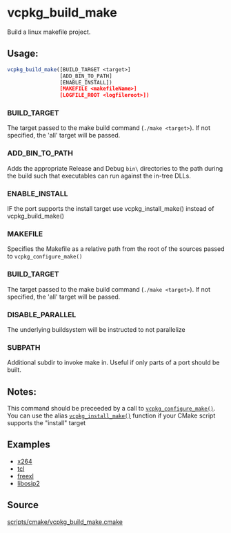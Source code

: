 # vcpkg_build_make

Build a linux makefile project.

## Usage:
```cmake
vcpkg_build_make([BUILD_TARGET <target>]
                 [ADD_BIN_TO_PATH]
                 [ENABLE_INSTALL])
                 [MAKEFILE <makefileName>]
                 [LOGFILE_ROOT <logfileroot>])
```

### BUILD_TARGET
The target passed to the make build command (`./make <target>`). If not specified, the 'all' target will
be passed.

### ADD_BIN_TO_PATH
Adds the appropriate Release and Debug `bin\` directories to the path during the build such that executables can run against the in-tree DLLs.

### ENABLE_INSTALL
IF the port supports the install target use vcpkg_install_make() instead of vcpkg_build_make()

### MAKEFILE
Specifies the Makefile as a relative path from the root of the sources passed to `vcpkg_configure_make()`

### BUILD_TARGET
The target passed to the make build command (`./make <target>`). If not specified, the 'all' target will
be passed.

### DISABLE_PARALLEL
The underlying buildsystem will be instructed to not parallelize

### SUBPATH
Additional subdir to invoke make in. Useful if only parts of a port should be built. 

## Notes:
This command should be preceeded by a call to [`vcpkg_configure_make()`](vcpkg_configure_make.md).
You can use the alias [`vcpkg_install_make()`](vcpkg_install_make.md) function if your CMake script supports the
"install" target

## Examples

* [x264](https://github.com/Microsoft/vcpkg/blob/master/ports/x264/portfile.cmake)
* [tcl](https://github.com/Microsoft/vcpkg/blob/master/ports/tcl/portfile.cmake)
* [freexl](https://github.com/Microsoft/vcpkg/blob/master/ports/freexl/portfile.cmake)
* [libosip2](https://github.com/Microsoft/vcpkg/blob/master/ports/libosip2/portfile.cmake)

## Source
[scripts/cmake/vcpkg_build_make.cmake](https://github.com/Microsoft/vcpkg/blob/master/scripts/cmake/vcpkg_build_make.cmake)
